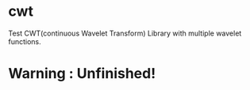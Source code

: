 # cwt

Test CWT(continuous Wavelet Transform) Library with multiple wavelet functions.

# Warning : Unfinished!